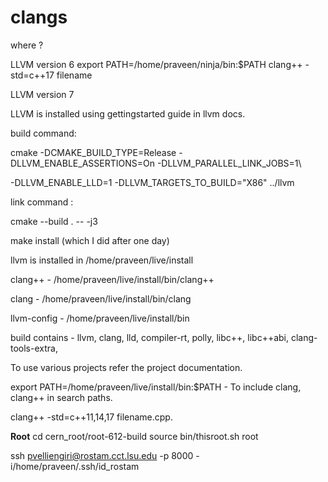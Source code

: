 # clangs
where ?


LLVM version 6
export PATH=/home/praveen/ninja/bin:$PATH
clang++ -std=c++17 filename 

LLVM version 7

LLVM is installed using gettingstarted guide in llvm docs.

build command: 

cmake -DCMAKE_BUILD_TYPE=Release -DLLVM_ENABLE_ASSERTIONS=On -DLLVM_PARALLEL_LINK_JOBS=1\

-DLLVM_ENABLE_LLD=1 -DLLVM_TARGETS_TO_BUILD="X86" ../llvm

link command :

cmake --build . -- -j3

make install (which I did after one day)

llvm is installed in /home/praveen/live/install

clang++ - /home/praveen/live/install/bin/clang++

clang   - /home/praveen/live/install/bin/clang

llvm-config - /home/praveen/live/install/bin 

build contains - llvm, clang, lld, compiler-rt, polly, libc++, libc++abi, clang-tools-extra,

To use various projects refer the project documentation.

export PATH=/home/praveen/live/install/bin:$PATH - To include clang, clang++ in search paths.

clang++ -std=c++11,14,17 filename.cpp. 



**Root** 
cd cern_root/root-612-build
source bin/thisroot.sh
root


ssh pvelliengiri@rostam.cct.lsu.edu -p 8000 -i/home/praveen/.ssh/id_rostam
